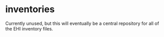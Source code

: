 # inventories
Currently unused, but this will eventually be a central repository for all of the EHI inventory files.